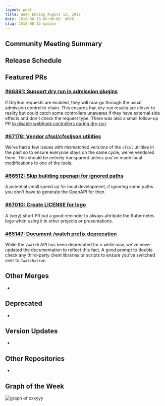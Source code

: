 ```yaml
---
layout: post
title: Week Ending August 12, 2018
date: 2018-08-13 08:00:00 -0000
slug: 2018-08-12-update
---
```


## Community Meeting Summary


## Release Schedule


## Featured PRs

### [#66391: Support dry run in admission plugins](https://github.com/kubernetes/kubernetes/pull/66391)

If DryRun requests are enabled, they will now go through the usual admission
controller chain. This ensures that dry-run results are closer to reality but
could catch some controllers unawares if they have external side effects and don't
check the request type. There was also a small follow-up PR [to disable webhook
controllers during dry-run](https://github.com/kubernetes/kubernetes/pull/67085).

### [#67178: Vendor cfssl/cfssljson utilities](https://github.com/kubernetes/kubernetes/pull/67178)

We've had a few issues with mismatched versions of the `cfssl` utilities in the
past so to ensure everyone stays on the same cycle, we've vendored them. This
should be entirely transparent unless you've made local modifications to one of
the tools.

### [#66512: Skip building openapi for ignored paths](https://github.com/kubernetes/kubernetes/pull/66512)

A potential small speed up for local development, if ignoring some paths you
don't have to generate the OpenAPI for then.

### [#67010: Create LICENSE for logo](https://github.com/kubernetes/kubernetes/pull/67010)

A (very) short PR but a good reminder to always attribute the Kubernetes logo
when using it in other projects or presentations.

### [#65147: Document /watch prefix deprecation](https://github.com/kubernetes/kubernetes/pull/65147)

While the `/watch` API has been deprecated for a while now, we've never updated
the documentation to reflect this fact. A good prompt to double check any
third-party client libraries or scripts to ensure you've switched over to `?watch=true`.


## Other Merges

*

## Deprecated

*

## Version Updates

*

## Other Repositories

*

## Graph of the Week

![graph of xxxyyy](/2018/images/some-graph.png)
